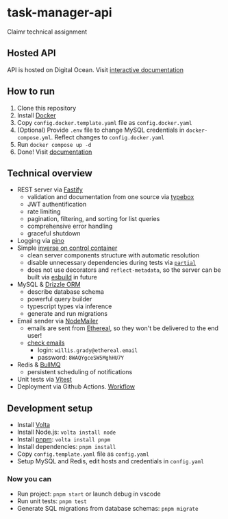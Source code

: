 # task-manager-api
Claimr technical assignment

## Hosted API
API is hosted on Digital Ocean. Visit [interactive documentation](http://146.190.178.107:5000/documentation)

## How to run
1. Clone this repository
2. Install [Docker](https://docs.docker.com/get-docker/)
3. Copy `config.docker.template.yaml` file as `config.docker.yaml`
4. (Optional) Provide `.env` file to change MySQL credentials in `docker-compose.yml`. Reflect changes to `config.docker.yaml`
5. Run `docker compose up -d`
6. Done! Visit [documentation](http://localhost:5000/documentation)

## Technical overview
- REST server via [Fastify](https://fastify.dev/)
  - validation and documentation from one source via [typebox](https://github.com/sinclairzx81/typebox)
  - JWT authentification
  - rate limiting
  - pagination, filtering, and sorting for list queries
  - comprehensive error handling
  - graceful shutdown
- Logging via [pino](https://getpino.io/)
- Simple [inverse on control container](./src/ioc/index.ts)
  - clean server components structure with automatic resolution
  - disable unnecessary dependencies during tests via [`partial`](./src/ioc/partial.ts)
  - does not use decorators and `reflect-metadata`, so the server can be built via [esbuild](https://esbuild.github.io/) in future
- MySQL & [Drizzle ORM](https://orm.drizzle.team/)
  - describe database schema
  - powerful query builder
  - typescript types via inference
  - generate and run migrations
- Email sender via [NodeMailer](https://nodemailer.com/about/)
  - emails are sent from [Ethereal](https://ethereal.email/), so they won't be delivered to the end user!
  - [check emails](https://ethereal.email/login)
    - login: `willis.grady@ethereal.email`
    - password: `8WAQYgceSW5MghHU7Y`
- Redis & [BullMQ](https://docs.bullmq.io/)
  - persistent scheduling of notifications
- Unit tests via [Vitest](https://vitest.dev/)
- Deployment via Github Actions. [Workflow](./.github/workflows/deploy.yml)

## Development setup
- Install [Volta](https://docs.volta.sh/guide/getting-started)
- Install Node.js: `volta install node`
- Install [pnpm](https://pnpm.io/): `volta install pnpm`
- Install dependencies: `pnpm install`
- Copy `config.template.yaml` file as `config.yaml`
- Setup MySQL and Redis, edit hosts and credentials in `config.yaml`

### Now you can
- Run project: `pnpm start` or launch debug in vscode
- Run unit tests: `pnpm test`
- Generate SQL migrations from database schemas: `pnpm migrate`